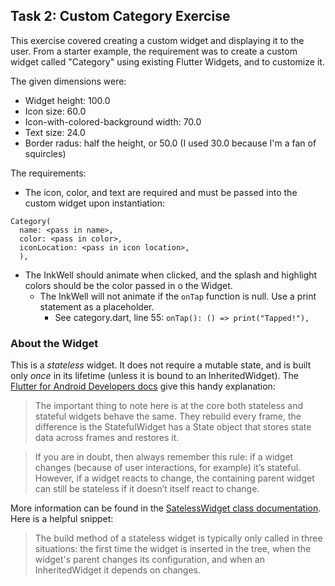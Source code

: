 ## Task 2: Custom Category Exercise

This exercise covered creating a custom widget and displaying it to the user. From a starter example, the requirement was to create a custom widget called "Category" using existing Flutter Widgets, and to customize it. 

The given dimensions were:
* Widget height: 100.0
* Icon size: 60.0
* Icon-with-colored-background width: 70.0
* Text size: 24.0
* Border radus: half the height, or 50.0 (I used 30.0 because I'm a fan of squircles)

The requirements:
* The icon, color, and text are required and must be passed into the custom widget upon instantiation:
```
Category(
  name: <pass in name>,
  color: <pass in color>,
  iconLocation: <pass in icon location>,
  ),
  ```
* The InkWell should animate when clicked, and the splash and highlight colors should be the color passed in o the Widget. 
  - The InkWell will not animate if the `onTap` function is null. Use a print statement as a placeholder.
    - See category.dart, line 55: `onTap(): () => print("Tapped!"),`
    
### About the Widget

This is a _stateless_ widget. It does not require a mutable state, and is built only *once* in its lifetime (unless it is bound to an InheritedWidget). The [Flutter for Android Developers docs](https://flutter.io/flutter-for-android/) give this handy explanation:
> The important thing to note here is at the core both stateless and stateful widgets behave the same. They rebuild every frame, the difference is the StatefulWidget has a State object that stores state data across frames and restores it.

> If you are in doubt, then always remember this rule: if a widget changes (because of user interactions, for example) it’s stateful. However, if a widget reacts to change, the containing parent widget can still be stateless if it doesn’t itself react to change.

More information can be found in the [SatelessWidget class documentation](https://docs.flutter.io/flutter/widgets/StatelessWidget-class.html). Here is a helpful snippet:
>The build method of a stateless widget is typically only called in three situations: the first time the widget is inserted in the tree, when the widget's parent changes its configuration, and when an InheritedWidget it depends on changes.
